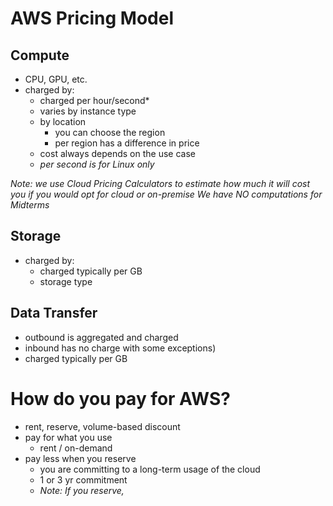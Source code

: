 # AWS Pricing Model
## Compute
- CPU, GPU, etc.
- charged by:
	- charged per hour/second*
	- varies by instance type
	- by location
		- you can choose the region
		- per region has a difference in price
	- cost always depends on the use case 
	- *per second is for Linux only*

*Note: we use Cloud Pricing Calculators to estimate how much it will cost you if you would opt for cloud or on-premise*
*We have NO computations for Midterms*

## Storage
- charged by:
	- charged typically per GB
	- storage type

## Data Transfer
- outbound is aggregated and charged
- inbound has no charge with some exceptions)
- charged typically per GB

# How do you pay for AWS?
- rent, reserve, volume-based discount
- pay for what you use
	- rent / on-demand
- pay less when you reserve
	- you are committing to a long-term usage of the cloud
	- 1 or 3 yr commitment
	- *Note: If you reserve,*